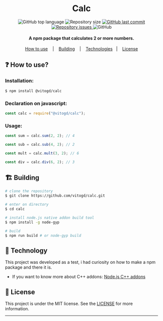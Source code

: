<h1 align="center">
    Calc
</h1>

<p align="center">
  <img alt="GitHub top language" src="https://img.shields.io/github/languages/top/vitogd/calc.svg">

  <img alt="Repository size" src="https://img.shields.io/github/repo-size/vitogd/calc.svg">
  <a href="https://github.com/vitogd/calc/commits/master">
    <img alt="GitHub last commit" src="https://img.shields.io/github/last-commit/vitogd/calc.svg">
  </a>

  <a href="https://github.com/vitogd/calc/issues">
    <img alt="Repository issues" src="https://img.shields.io/github/issues/vitogd/calc.svg">
  </a>

  <img alt="GitHub" src="https://img.shields.io/github/license/vitogd/calc.svg">
</p>

<h4 align="center">
  A npm package that calculates 2 or more numbers. 
</h4>

<p align="center">
  <a href="#question-how-to-use?">How to use</a>
  &nbsp;&nbsp;&nbsp;|&nbsp;&nbsp;&nbsp;
  <a href="#building_construction-building">Building</a>
  &nbsp;&nbsp;&nbsp;|&nbsp;&nbsp;&nbsp;
  <a href="#rocket-technology">Technologies</a>&nbsp;&nbsp;&nbsp;|&nbsp;&nbsp;&nbsp;
  <a href="#memo-license">License</a>
</p>

## :question: How to use?

### Installation:

```bash
$ npm install @vitogd/calc
```

### Declaration on javascript:

```js
const calc = require("@vitogd/calc");
```

### Usage:

```js
const sum = calc.sum(2, 2); // 4

const sub = calc.sub(4, 2); // 2

const mult = calc.mult(3, 2); // 6

const div = calc.div(6, 2); // 3
```

## :building_construction: Building

```bash
# clone the repository
$ git clone https://github.com/vitogd/calc.git

# enter on directory
$ cd calc

# install node.js native addon build tool
$ npm install -g node-gyp

# build
$ npm run build # or node-gyp build
```

## :rocket: Technology

This project was developed as a test, i had curiosity on how to make a npm package and there it is.

- If you want to know more about C++ addons: [Node.js C++ addons](https://nodejs.org/api/addons.html)

## :memo: License

This project is under the MIT license. See the [LICENSE](https://github.com/vitogd/calc/blob/master/LICENSE) for more information.

---